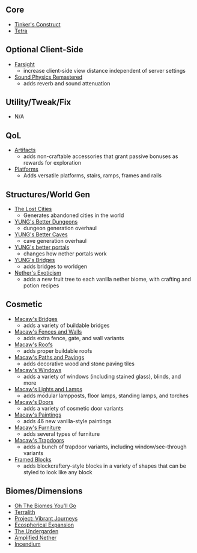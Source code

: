 ## Core

* [Tinker's Construct](https://www.curseforge.com/minecraft/mc-mods/tinkers-construct)
* [Tetra](https://www.curseforge.com/minecraft/mc-mods/tetra)

## Optional Client-Side

* [Farsight](https://www.curseforge.com/minecraft/mc-mods/farsight)
  * increase client-side view distance independent of server settings
* [Sound Physics Remastered](https://www.curseforge.com/minecraft/mc-mods/sound-physics-remastered)
  * adds reverb and sound attenuation


## Utility/Tweak/Fix

* N/A


## QoL

* [Artifacts](https://www.curseforge.com/minecraft/mc-mods/artifacts)
  * adds non-craftable accessories that grant passive bonuses as rewards for exploration
* [Platforms](https://www.curseforge.com/minecraft/mc-mods/platforms)
  * Adds versatile platforms, stairs, ramps, frames and rails


## Structures/World Gen

* [The Lost Cities](https://www.curseforge.com/minecraft/mc-mods/the-lost-cities)
  * Generates abandoned cities in the world
* [YUNG's Better Dungeons](https://www.curseforge.com/minecraft/mc-mods/yungs-better-dungeons)
  * dungeon generation overhaul
* [YUNG's Better Caves](https://www.curseforge.com/minecraft/mc-mods/yungs-better-caves)
  * cave generation overhaul
* [YUNG's better portals](https://www.curseforge.com/minecraft/mc-mods/yungs-better-portals)
  * changes how nether portals work
* [YUNG's Bridges](https://www.curseforge.com/minecraft/mc-mods/yungs-bridges)
  * adds bridges to worldgen
* [Nether's Exoticism](https://www.curseforge.com/minecraft/mc-mods/nethers-exoticism)
  * adds a new fruit tree to each vanilla nether biome, with crafting and potion recipes


## Cosmetic

* [Macaw's Bridges](https://www.curseforge.com/minecraft/mc-mods/macaws-bridges)
  * adds a variety of buildable bridges
* [Macaw's Fences and Walls](https://www.curseforge.com/minecraft/-mods/macaws-fences-and-walls)
  * adds extra fence, gate, and wall variants
* [Macaw's Roofs](https://www.curseforge.com/minecraft/mc-mods/macaws-roofs)
  * adds proper buildable roofs
* [Macaw's Paths and Pavings](https://www.curseforge.com/minecraft/mc-mods/macaws-paths-and-pavings)
  * adds decorative wood and stone paving tiles
* [Macaw's Windows](https://www.curseforge.com/minecraft/mc-mods/macaws-windows)
  * adds a variety of windows (including stained glass), blinds, and more
* [Macaw's Lights and Lamps](https://www.curseforge.com/minecraft/mc-mods/macaws-lights-and-lamps)
  * adds modular lampposts, floor lamps, standing lamps, and torches
* [Macaw's Doors](https://www.curseforge.com/minecraft/mc-mods/macaws-doors)
  * adds a variety of cosmetic door variants
* [Macaw's Paintings](https://www.curseforge.com/minecraft/mc-mods/macaws-paintings)
  * adds 46 new vanilla-style paintings
* [Macaw's Furniture](https://www.curseforge.com/minecraft/mc-mods/macaws-furniture)
  * adds several types of furniture
* [Macaw's Trapdoors](https://www.curseforge.com/minecraft/mc-mods/macaws-trapdoors)
  * adds a bunch of trapdoor variants, including window/see-through variants
* [Framed Blocks](https://www.curseforge.com/minecraft/mc-mods/framedblocks)
  * adds blockcraftery-style blocks in a variety of shapes that can be styled to look like any block


## Biomes/Dimensions

* [Oh The Biomes You'll Go](https://www.curseforge.com/minecraft/mc-mods/oh-the-biomes-youll-go)
* [Terralith](https://www.curseforge.com/minecraft/mc-mods/terralith)
* [Project: Vibrant Journeys](https://www.curseforge.com/minecraft/mc-mods/project-vibrant-journeys)
* [Ecospherical Expansion](https://www.curseforge.com/minecraft/mc-mods/ecospherical-expansion)
* [The Undergarden](https://www.curseforge.com/minecraft/mc-mods/the-undergarden)
* [Amplified Nether](https://www.curseforge.com/minecraft/mc-mods/amplified-nether)
* [Incendium](https://www.curseforge.com/minecraft/mc-mods/incendium)
